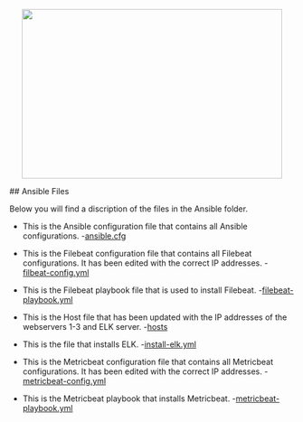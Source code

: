 <p align="center">
  <img width="460" height="300" src="https://media1.tenor.com/images/bb4981e2d6ec1faf2a12cedc2ca7f19f/tenor.gif?itemid=8939664">
</p>
## Ansible Files

Below you will find a discription of the files in the Ansible folder.

- This is the Ansible configuration file that contains all Ansible configurations.
-[ansible.cfg](https://github.com/manifestjp/Project-1/blob/2fafd3100047f606abc0661d6133d31310d85662/Ansible/ansible.cfg)

- This is the Filebeat configuration file that contains all Filebeat configurations. It has been edited with the correct IP addresses.
-[filbeat-config.yml](https://github.com/manifestjp/Project-1/blob/2fafd3100047f606abc0661d6133d31310d85662/Ansible/filebeat-config.yml)

- This is the Filebeat playbook file that is used to install Filebeat.
-[filebeat-playbook.yml](https://github.com/manifestjp/Project-1/blob/2fafd3100047f606abc0661d6133d31310d85662/Ansible/filebeat-playbook.yml)

- This is the Host file that has been updated with the IP addresses of the webservers 1-3 and ELK server.
-[hosts](https://github.com/manifestjp/Project-1/blob/2fafd3100047f606abc0661d6133d31310d85662/Ansible/hosts)

- This is the file that installs ELK.
-[install-elk.yml](https://github.com/manifestjp/Project-1/blob/2fafd3100047f606abc0661d6133d31310d85662/Ansible/install-elk.yml)

- This is the Metricbeat configuration file that contains all Metricbeat configurations. It has been edited with the correct IP addresses.
-[metricbeat-config.yml](https://github.com/manifestjp/Project-1/blob/2fafd3100047f606abc0661d6133d31310d85662/Ansible/metricbeat-config.yml)

- This is the Metricbeat playbook that installs Metricbeat.
-[metricbeat-playbook.yml](https://github.com/manifestjp/Project-1/blob/2fafd3100047f606abc0661d6133d31310d85662/Ansible/metricbeat-playbook.yml)
